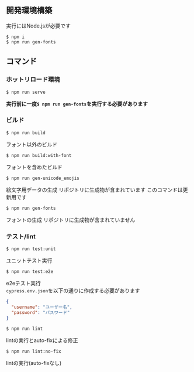 
## 開発環境構築
実行にはNode.jsが必要です

```shell
$ npm i
$ npm run gen-fonts
```

## コマンド
### ホットリロード環境
```shell
$ npm run serve
```

**実行前に一度`$ npm run gen-fonts`を実行する必要があります**

### ビルド
```shell
$ npm run build
```
フォント以外のビルド

```shell
$ npm run build:with-font
```
フォントを含めたビルド

```shell
$ npm run gen-unicode_emojis
```
絵文字用データの生成
リポジトリに生成物が含まれています
このコマンドは更新用です

```shell
$ npm run gen-fonts
```
フォントの生成
リポジトリに生成物が含まれていません

### テスト/lint

```shell
$ npm run test:unit
```
ユニットテスト実行

```shell
$ npm run test:e2e
```
e2eテスト実行  
`cypress.env.json`を以下の通りに作成する必要があります
```json
{
  "username": "ユーザー名",
  "password": "パスワード"
}
```

```shell
$ npm run lint
```
lintの実行とauto-fixによる修正

```shell
$ npm run lint:no-fix
```
lintの実行(auto-fixなし)
